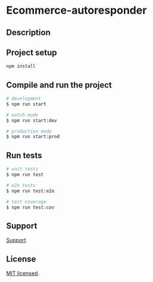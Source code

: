 # Ecommerce-autoresponder

## Description

## Project setup

```bash
npm install
```

## Compile and run the project

```bash
# development
$ npm run start

# watch mode
$ npm run start:dev

# production mode
$ npm run start:prod
```

## Run tests

```bash
# unit tests
$ npm run test

# e2e tests
$ npm run test:e2e

# test coverage
$ npm run test:cov
```

## Support

[Support](https://buymeacoffee.com/meastr0)

## License

[MIT licensed](https://github.com/nestjs/nest/blob/master/LICENSE).

